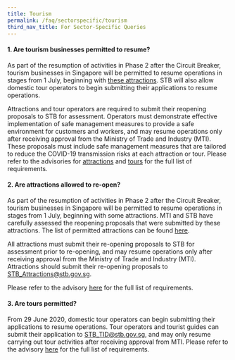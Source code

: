 ```yaml
---
title: Tourism
permalink: /faq/sectorspecific/tourism
third_nav_title: For Sector-Specific Queries
---
```


#### **1. Are tourism businesses permitted to resume?**
As part of the resumption of activities in Phase 2 after the Circuit Breaker, tourism businesses in Singapore will be permitted to resume operations in stages from 1 July, beginning with <a href="https://www.stb.gov.sg/content/stb/en/home-pages/permitted-tourism-businesses.html" target="_blank">these attractions</a>. STB will also allow domestic tour operators to begin submitting their applications to resume operations.

Attractions and tour operators are required to submit their reopening proposals to STB for assessment. Operators must demonstrate effective implementation of safe management measures to provide a safe environment for customers and workers, and may resume operations only after receiving approval from the Ministry of Trade and Industry (MTI). These proposals must include safe management measures that are tailored to reduce the COVID-19 transmission risks at each attraction or tour. Please refer to the advisories for <a href="https://www.stb.gov.sg/content/stb/en/home-pages/advisory-for-attractions.html" target="_blank">attractions</a> and <a href="https://www.stb.gov.sg/content/stb/en/home-pages/advisory-for-tours.html" target="_blank">tours</a> for the full list of requirements.

#### **2. Are attractions allowed to re-open?**
As part of the resumption of activities in Phase 2 after the Circuit Breaker, tourism businesses in Singapore will be permitted to resume operations in stages from 1 July, beginning with some attractions. MTI and STB have carefully assessed the reopening proposals that were submitted by these attractions. The list of permitted attractions can be found <a href="https://www.stb.gov.sg/content/stb/en/home-pages/permitted-tourism-businesses.html" target="_blank">here</a>.

All attractions must submit their re-opening proposals to STB for assessment prior to re-opening, and may resume operations only after receiving approval from the Ministry of Trade and Industry (MTI). Attractions should submit their re-opening proposals to <a href = "mailto: STB_Attractions@stb.gov.sg">STB_Attractions@stb.gov.sg</a>. 

Please refer to the advisory <a href="https://www.stb.gov.sg/content/stb/en/home-pages/advisory-for-attractions.html" target="_blank">here</a> for the full list of requirements.

#### **3. Are tours permitted?**
From 29 June 2020, domestic tour operators can begin submitting their applications to resume operations. Tour operators and tourist guides can submit their application to <a href = "mailto: STB_TID@stb.gov.sg">STB_TID@stb.gov.sg</a>, and may only resume carrying out tour activities after receiving approval from MTI. Please refer to the advisory <a href="https://www.stb.gov.sg/content/stb/en/home-pages/advisory-for-tours.html" target="_blank">here</a> for the full list of requirements.